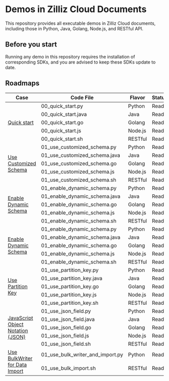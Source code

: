 # Demos in Zilliz Cloud Documents

This repository provides all executable demos in Zilliz Cloud documents, including those in Python, Java, Golang, Node.js, and RESTful API.

## Before you start

Running any demo in this repository requires the installation of corresponding SDKs, and you are advised to keep these SDKs update to date.

## Roadmaps

<table>
    <thead>
        <tr>
            <th>Case</th>
            <th>Code File</th>
            <th>Flavor</th>
            <th>Status</th>
        </tr>
    </thead>
    <tbody>
        <tr>
            <td rowspan="9"><a href="https://docs.zilliz.com/docs/quick-start-1">Quick start</a></td>
            <td>00_quick_start.py</td>
            <td>Python</td>
            <td>Ready</td>
        <tr>
        <tr>
            <td>00_quick_start.java</td>
            <td>Java</td>
            <td>Ready</td>
        <tr>
        <tr>
            <td>00_quick_start.go</td>
            <td>Golang</td>
            <td>Ready</td>
        <tr>
        <tr>
            <td>00_quick_start.js</td>
            <td>Node.js</td>
            <td>Ready</td>
        <tr>
        <tr>
            <td>00_quick_start.sh</td>
            <td>RESTful</td>
            <td>Ready</td>
        <tr>
        <tr>
            <td rowspan="9"><a href="https://docs.zilliz.com/docs/use-customized-schema">Use Customized Schema</a></td>
            <td>01_use_customized_schema.py</td>
            <td>Python</td>
            <td>Ready</td>
        <tr>
        <tr>
            <td>01_use_customized_schema.java</td>
            <td>Java</td>
            <td>Ready</td>
        <tr>
        <tr>
            <td>01_use_customized_schema.go</td>
            <td>Golang</td>
            <td>Ready</td>
        <tr>
        <tr>
            <td>01_use_customized_schema.js</td>
            <td>Node.js</td>
            <td>Ready</td>
        <tr>
        <tr>
            <td>01_use_customized_schema.sh</td>
            <td>RESTful</td>
            <td>Ready</td>
        <tr>
        <tr>
            <td rowspan="9"><a href="https://docs.zilliz.com/docs/enable_dynamic_schema">Enable Dynamic Schema</a></td>
            <td>01_enable_dynamic_schema.py</td>
            <td>Python</td>
            <td>Ready</td>
        <tr>
        <tr>
            <td>01_enable_dynamic_schema.java</td>
            <td>Java</td>
            <td>Ready</td>
        <tr>
        <tr>
            <td>01_enable_dynamic_schema.go</td>
            <td>Golang</td>
            <td>Ready</td>
        <tr>
        <tr>
            <td>01_enable_dynamic_schema.js</td>
            <td>Node.js</td>
            <td>Ready</td>
        <tr>
        <tr>
            <td>01_enable_dynamic_schema.sh</td>
            <td>RESTful</td>
            <td>Ready</td>
        <tr>
        <tr>
            <td rowspan="9"><a href="https://docs.zilliz.com/docs/enable_dynamic_schema">Enable Dynamic Schema</a></td>
            <td>01_enable_dynamic_schema.py</td>
            <td>Python</td>
            <td>Ready</td>
        <tr>
        <tr>
            <td>01_enable_dynamic_schema.java</td>
            <td>Java</td>
            <td>Ready</td>
        <tr>
        <tr>
            <td>01_enable_dynamic_schema.go</td>
            <td>Golang</td>
            <td>Ready</td>
        <tr>
        <tr>
            <td>01_enable_dynamic_schema.js</td>
            <td>Node.js</td>
            <td>Ready</td>
        <tr>
        <tr>
            <td>01_enable_dynamic_schema.sh</td>
            <td>RESTful</td>
            <td>Ready</td>
        <tr>
        <tr>
            <td rowspan="9"><a href="https://docs.zilliz.com/docs/use_partition_key">Use Partition Key</a></td>
            <td>01_use_partition_key.py</td>
            <td>Python</td>
            <td>Ready</td>
        <tr>
        <tr>
            <td>01_use_partition_key.java</td>
            <td>Java</td>
            <td>Ready</td>
        <tr>
        <tr>
            <td>01_use_partition_key.go</td>
            <td>Golang</td>
            <td>Ready</td>
        <tr>
        <tr>
            <td>01_use_partition_key.js</td>
            <td>Node.js</td>
            <td>Ready</td>
        <tr>
        <tr>
            <td>01_use_partition_key.sh</td>
            <td>RESTful</td>
            <td>Ready</td>
        <tr>
        <tr>
            <td rowspan="9"><a href="https://docs.zilliz.com/docs/javascript-object-notation-json-1">JavaScript Object Notation (JSON)</a></td>
            <td>01_use_json_field.py</td>
            <td>Python</td>
            <td>Ready</td>
        <tr>
        <tr>
            <td>01_use_json_field.java</td>
            <td>Java</td>
            <td>Ready</td>
        <tr>
        <tr>
            <td>01_use_json_field.go</td>
            <td>Golang</td>
            <td>Ready</td>
        <tr>
        <tr>
            <td>01_use_json_field.js</td>
            <td>Node.js</td>
            <td>Ready</td>
        <tr>
        <tr>
            <td>01_use_json_field.sh</td>
            <td>RESTful</td>
            <td>Ready</td>
        <tr>
        <tr>
            <td rowspan="9"><a href="https://docs.zilliz.com/docs/use-bulkwriter-for-data-import">Use BulkWriter for Data Import</a></td>
            <td>01_use_bulk_writer_and_import.py</td>
            <td>Python</td>
            <td>Ready</td>
        <tr>
        <tr>
            <td>01_use_bulk_import.sh</td>
            <td>RESTful</td>
            <td>Ready</td>
        <tr>
    </tbody>
</table>
